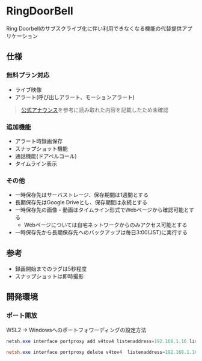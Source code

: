 # RingDoorBell
Ring Doorbellのサブスクライブ化に伴い利用できなくなる機能の代替提供アプリケーション

## 仕様
### 無料プラン対応
* ライブ映像
* アラート(呼び出しアラート、モーションアラート)
> [公式アナウンス](https://ring.com/jp/ja/support/articles/lw54x/comparing-ring-home-plans?hasLangChanged=true&srsltid=AfmBOoqUiY1jAQ0jszBul2hOQx6XxG8YEeOPbyqxzdunOjGC4PFxQjmy)を参考に読み取れた内容を記載したため未確認

### 追加機能
* アラート時録画保存
* スナップショット機能
* 通話機能(ドアベルコール)
* タイムライン表示

### その他
* 一時保存先はサーバストレージ、保存期間は1週間とする
* 長期保存先はGoogle Driveとし、保存期間は永続とする
* 一時保存先の画像・動画はタイムライン形式でWebページから確認可能とする
    - Webページについては自宅ネットワークからのみアクセス可能とする
* 一時保存先から長期保存先へのバックアップは毎日3:00(JST)に実行する

## 参考
* 録画開始までのラグは5秒程度
* スナップショットは即時撮影

## 開発環境
### ポート開放
WSL2 -> Windowsへのポートフォワーディングの設定方法
```powershell
netsh.exe interface portproxy add v4tov4 listenaddress=192.168.1.16 listenport=8080 connectaddress=127.0.0.1 connectport=8080

netsh.exe interface portproxy delete v4tov4  listenaddress=192.168.1.16 listenport=8080
```